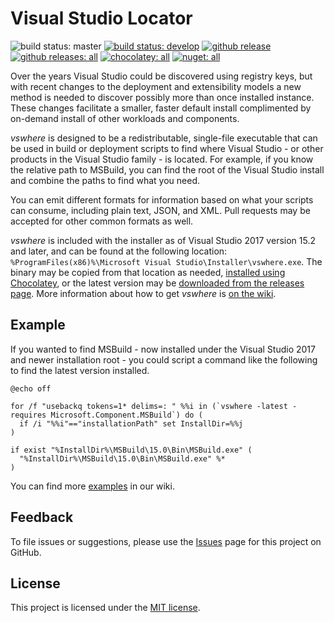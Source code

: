 Visual Studio Locator
=====================

![build status: master](https://devdiv.visualstudio.com/DevDiv/_apis/build/status/Setup/Setup-vswhere-CI?branchName=master&label=master)
[![build status: develop](https://dev.azure.com/azure-public/vssetup/_apis/build/status/Microsoft.vswhere?branchName=develop&label=develop)](https://dev.azure.com/azure-public/vssetup/_build/latest?definitionId=20?branchName=develop)
[![github release](https://img.shields.io/github/release/Microsoft/vswhere.svg?logo=github)](https://github.com/Microsoft/vswhere/releases/latest)
[![github releases: all](https://img.shields.io/github/downloads/Microsoft/vswhere/total.svg?logo=github&label=github)](https://github.com/Microsoft/vswhere/releases)
[![chocolatey: all](https://img.shields.io/chocolatey/dt/vswhere.svg)](https://chocolatey.org/packages/vswhere)
[![nuget: all](https://img.shields.io/nuget/dt/vswhere.svg?label=nuget)](https://nuget.org/packages/vswhere)

Over the years Visual Studio could be discovered using registry keys, but with recent changes to the deployment and extensibility models a new method is needed to discover possibly more than once installed instance. These changes facilitate a smaller, faster default install complimented by on-demand install of other workloads and components.

_vswhere_ is designed to be a redistributable, single-file executable that can be used in build or deployment scripts to find where Visual Studio - or other products in the Visual Studio family - is located. For example, if you know the relative path to MSBuild, you can find the root of the Visual Studio install and combine the paths to find what you need.

You can emit different formats for information based on what your scripts can consume, including plain text, JSON, and XML. Pull requests may be accepted for other common formats as well.

_vswhere_ is included with the installer as of Visual Studio 2017 version 15.2 and later, and can be found at the following location: `%ProgramFiles(x86)%\Microsoft Visual Studio\Installer\vswhere.exe`. The binary may be copied from that location as needed, [installed using Chocolatey](https://chocolatey.org/packages/vswhere), or the latest version may be [downloaded from the releases page](https://github.com/Microsoft/vswhere/releases). More information about how to get _vswhere_ is [on the wiki](https://github.com/Microsoft/vswhere/wiki/Installing). 

## Example

If you wanted to find MSBuild - now installed under the Visual Studio 2017 and newer installation root - you could script a command like the following to find the latest version installed.

```batch
@echo off

for /f "usebackq tokens=1* delims=: " %%i in (`vswhere -latest -requires Microsoft.Component.MSBuild`) do (
  if /i "%%i"=="installationPath" set InstallDir=%%j
)

if exist "%InstallDir%\MSBuild\15.0\Bin\MSBuild.exe" (
  "%InstallDir%\MSBuild\15.0\Bin\MSBuild.exe" %*
)
```

You can find more [examples](https://github.com/Microsoft/vswhere/wiki/Examples) in our wiki.

## Feedback

To file issues or suggestions, please use the [Issues](https://github.com/Microsoft/vswhere/issues) page for this project on GitHub.

## License

This project is licensed under the [MIT license](LICENSE.txt).